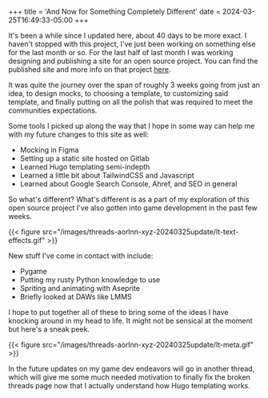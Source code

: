 +++
title = 'And Now for Something Completely Different'
date = 2024-03-25T16:49:33-05:00
+++

It's been a while since I updated here, about 40 days to be more exact. I haven't stopped with this project, I've just been working on something else for the last month or so. For the last half of last month I was working designing and publishing a site for an open source project. You can find the published site and more info on that project [here](https://lex-talionis.net).

It was quite the journey over the span of roughly 3 weeks going from just an idea, to design mocks, to choosing a template, to customizing said template, and finally putting on all the polish that was required to meet the communities expectations.

Some tools I picked up along the way that I hope in some way can help me with my future changes to this site as well:

- Mocking in Figma
- Setting up a static site hosted on Gitlab
- Learned Hugo templating semi-indepth
- Learned a little bit about TailwindCSS and Javascript
- Learned about Google Search Console, Ahref, and SEO in general

So what's different? What's different is as a part of my exploration of this open source project I've also gotten into game development in the past few weeks.

{{< figure src="/images/threads-aorlnn-xyz-20240325update/lt-text-effects.gif" >}}

New stuff I've come in contact with include:

- Pygame
- Putting my rusty Python knowledge to use
- Spriting and animating with Aseprite
- Briefly looked at DAWs like LMMS

I hope to put together all of these to bring some of the ideas I have knocking around in my head to life. It might not be sensical at the moment but here's a sneak peek.

{{< figure src="/images/threads-aorlnn-xyz-20240325update/lt-meta.gif" >}}

In the future updates on my game dev endeavors will go in another thread, which will give me some much needed motivation to finally fix the broken threads page now that I actually understand how Hugo templating works.
